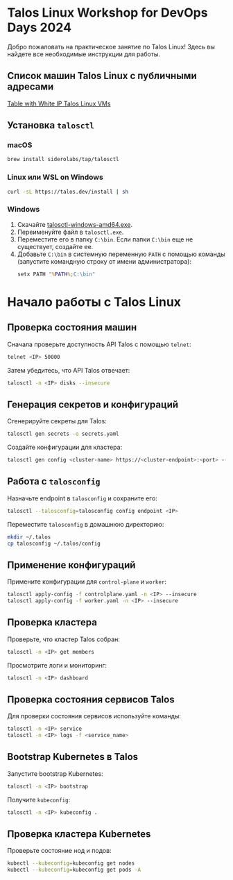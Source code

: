 # Talos Linux Workshop for DevOps Days 2024

Добро пожаловать на практическое занятие по Talos Linux! Здесь вы найдете все необходимые инструкции для работы. 

## Список машин Talos Linux с публичными адресами

[Table with White IP Talos Linux VMs](https://docs.google.com/spreadsheets/d/1Ka_Ru00UYV6pgMDJsYa5aTel1Cu8JeiHs60cwn5-NU4/edit?usp=sharing)

## Установка `talosctl`

### macOS
```bash
brew install siderolabs/tap/talosctl
```

### Linux или WSL on Windows
```bash
curl -sL https://talos.dev/install | sh
```

### Windows
1. Скачайте [talosctl-windows-amd64.exe](https://github.com/siderolabs/talos/releases/download/v1.7.4/talosctl-windows-amd64.exe).
2. Переименуйте файл в `talosctl.exe`.
3. Переместите его в папку `C:\bin`. Если папки `C:\bin` еще не существует, создайте ее.
4. Добавьте `C:\bin` в системную переменную `PATH` с помощью команды (запустите командную строку от имени администратора):
   ```cmd
   setx PATH "%PATH%;C:\bin"
   ```

# Начало работы с Talos Linux

## Проверка состояния машин

Сначала проверьте доступность API Talos с помощью `telnet`:
```bash
telnet <IP> 50000
```

Затем убедитесь, что API Talos отвечает:
```bash
talosctl -n <IP> disks --insecure
```

## Генерация секретов и конфигураций

Сгенерируйте секреты для Talos:
```bash
talosctl gen secrets -o secrets.yaml
```

Создайте конфигурации для кластера:
```bash
talosctl gen config <cluster-name> https://<cluster-endpoint>:<port> --with-secrets secrets.yaml
```

## Работа с `talosconfig`

Назначьте endpoint в `talosconfig` и сохраните его:
```bash
talosctl --talosconfig=talosconfig config endpoint <IP>
```

Переместите `talosconfig` в домашнюю директорию:
```bash
mkdir ~/.talos
cp talosconfig ~/.talos/config
```

## Применение конфигураций

Примените конфигурации для `control-plane` и `worker`:
```bash
talosctl apply-config -f controlplane.yaml -n <IP> --insecure
talosctl apply-config -f worker.yaml -n <IP> --insecure
```

## Проверка кластера

Проверьте, что кластер Talos собран:
```bash
talosctl -n <IP> get members
```

Просмотрите логи и мониторинг:
```bash
talosctl -n <IP> dashboard
```

## Проверка состояния сервисов Talos

Для проверки состояния сервисов используйте команды:
```bash
talosctl -n <IP> service
talosctl -n <IP> logs -f <service_name>
```

## Bootstrap Kubernetes в Talos

Запустите bootstrap Kubernetes:
```bash
talosctl -n <IP> bootstrap
```

Получите `kubeconfig`:
```bash
talosctl -n <IP> kubeconfig .
```

## Проверка кластера Kubernetes

Проверьте состояние нод и подов:
```bash
kubectl --kubeconfig=kubeconfig get nodes
kubectl --kubeconfig=kubeconfig get pods -A
```
